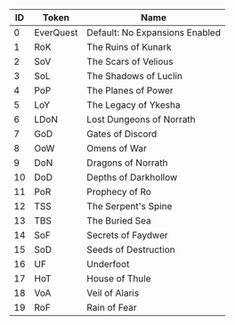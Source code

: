 |ID|Token|Name|
|--- |--- |--- |
|0|<a name="EverQuest"></a>EverQuest|Default: No Expansions Enabled|
|1|<a name="RoK"></a>RoK|The Ruins of Kunark|
|2|<a name="SoV"></a>SoV|The Scars of Velious|
|3|<a name="SoL"></a>SoL|The Shadows of Luclin|
|4|<a name="PoP"></a>PoP|The Planes of Power|
|5|<a name="LoY"></a>LoY|The Legacy of Ykesha|
|6|<a name="LDoN"></a>LDoN|Lost Dungeons of Norrath|
|7|<a name="GoD"></a>GoD|Gates of Discord|
|8|<a name="OoW"></a>OoW|Omens of War|
|9|<a name="DoN"></a>DoN|Dragons of Norrath|
|10|<a name="DoD"></a>DoD|Depths of Darkhollow|
|11|<a name="PoR"></a>PoR|Prophecy of Ro|
|12|<a name="TSS"></a>TSS|The Serpent's Spine|
|13|<a name="TBS"></a>TBS|The Buried Sea|
|14|<a name="SoF"></a>SoF|Secrets of Faydwer|
|15|<a name="SoD"></a>SoD|Seeds of Destruction|
|16|<a name="UF"></a>UF|Underfoot|
|17|<a name="HoT"></a>HoT|House of Thule|
|18|<a name="VoA"></a>VoA|Veil of Alaris|
|19|<a name="RoF"></a>RoF|Rain of Fear|
